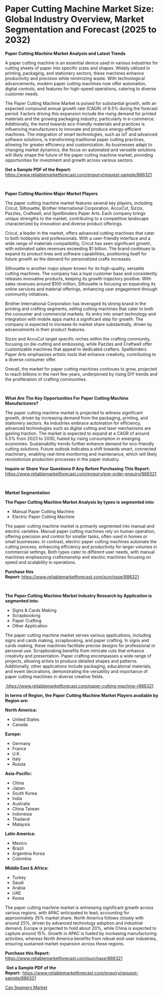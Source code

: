 <p><h1>Paper Cutting Machine Market Size: Global Industry Overview, Market Segmentation and Forecast (2025 to 2032)</h1></p><p><strong>Paper Cutting Machine Market Analysis and Latest Trends</strong></p>
<p><p>A paper cutting machine is an essential device used in various industries for cutting sheets of paper into specific sizes and shapes. Widely utilized in printing, packaging, and stationery sectors, these machines enhance productivity and precision while minimizing waste. With technological advancements, modern paper cutting machines now offer automation, digital controls, and features for high-speed operations, catering to diverse customer needs.</p><p>The Paper Cutting Machine Market is poised for substantial growth, with an expected compound annual growth rate (CAGR) of 8.5% during the forecast period. Factors driving this expansion include the rising demand for printed materials and the growing packaging industry, particularly in e-commerce. Additionally, the trend towards eco-friendly materials and practices is influencing manufacturers to innovate and produce energy-efficient machines. The integration of smart technologies, such as IoT and advanced software solutions, is transforming traditional paper cutting practices, allowing for greater efficiency and customization. As businesses adapt to changing market dynamics, the focus on automated and versatile solutions will likely shape the future of the paper cutting machine market, providing opportunities for investment and growth across various sectors.</p></p>
<p><strong>Get a Sample PDF of the Report:&nbsp;</strong> <a href="https://www.reliablemarketforecast.com/enquiry/request-sample/886321?utm_campaign=2602&utm_medium=2&utm_source=Github&utm_content=ia&utm_term=21022025&utm_id=paper-cutting-machine">https://www.reliablemarketforecast.com/enquiry/request-sample/886321</a></p>
<p>&nbsp;</p>
<p><strong>Paper Cutting Machine Major Market Players</strong></p>
<p><p>The paper cutting machine market features several key players, including Cricut, Silhouette, Brother International Corporation, AccuCut, Sizzix, Pazzles, Craftwell, and Spellbinders Paper Arts. Each company brings unique strengths to the market, contributing to a competitive landscape characterized by innovation and diverse product offerings.</p><p>Cricut, a leader in the market, offers advanced cutting machines that cater to both hobbyists and professionals. With a user-friendly interface and a wide range of materials compatibility, Cricut has seen significant growth, with estimated sales revenues exceeding $1 billion. The brand continues to expand its product lines and software capabilities, positioning itself for future growth as the demand for personalized crafts increases.</p><p>Silhouette is another major player known for its high-quality, versatile cutting machines. The company has a loyal customer base and consistently releases innovative products, keeping its growth trajectory positive. With sales revenues around $100 million, Silhouette is focusing on expanding its online services and material offerings, enhancing user engagement through community initiatives.</p><p>Brother International Corporation has leveraged its strong brand in the printing and crafting segments, selling cutting machines that cater to both the consumer and commercial markets. Its entry into smart technology and integration with mobile apps marks a significant step for growth. The company is expected to increase its market share substantially, driven by advancements in their product features.</p><p>Sizzix and AccuCut target specific niches within the crafting community, focusing on die-cutting and embossing, while Pazzles and Craftwell offer customizable machines that appeal to dedicated crafters. Spellbinders Paper Arts emphasizes artistic tools that enhance creativity, contributing to a diverse consumer offer.</p><p>Overall, the market for paper cutting machines continues to grow, projected to reach billions in the next few years, underpinned by rising DIY trends and the proliferation of crafting communities.</p></p>
<p>&nbsp;</p>
<p><strong>What Are The Key Opportunities For Paper Cutting Machine Manufacturers?</strong></p>
<p><p>The paper cutting machine market is projected to witness significant growth, driven by increasing demand from the packaging, printing, and stationery sectors. As industries embrace automation for efficiency, advanced technologies such as digital cutting and laser mechanisms are gaining traction. The market is expected to expand at a CAGR of around 5.5% from 2023 to 2030, fueled by rising consumption in emerging economies. Sustainability trends further enhance demand for eco-friendly cutting solutions. Future outlook indicates a shift towards smart, connected machinery, enabling real-time monitoring and maintenance, which will likely revolutionize production processes in the paper industry.</p></p>
<p><strong>Inquire or Share Your Questions If Any Before Purchasing This Report:</strong> <a href="https://www.reliablemarketforecast.com/enquiry/pre-order-enquiry/886321?utm_campaign=2602&utm_medium=2&utm_source=Github&utm_content=ia&utm_term=21022025&utm_id=paper-cutting-machine">https://www.reliablemarketforecast.com/enquiry/pre-order-enquiry/886321</a></p>
<p>&nbsp;</p>
<p><strong>Market Segmentation</strong></p>
<p><strong>The Paper Cutting Machine Market Analysis by types is segmented into:</strong></p>
<p><ul><li>Manual Paper Cutting Machine</li><li>Electric Paper Cutting Machine</li></ul></p>
<p><p>The paper cutting machine market is primarily segmented into manual and electric varieties. Manual paper cutting machines rely on human operation, offering precision and control for smaller tasks, often used in homes or small businesses. In contrast, electric paper cutting machines automate the cutting process, enhancing efficiency and productivity for larger volumes in commercial settings. Both types cater to different user needs, with manual machines emphasizing craftsmanship and electric machines focusing on speed and scalability in operations.</p></p>
<p><strong>Purchase this Report:&nbsp;</strong><a href="https://www.reliablemarketforecast.com/purchase/886321?utm_campaign=2602&utm_medium=2&utm_source=Github&utm_content=ia&utm_term=21022025&utm_id=paper-cutting-machine">https://www.reliablemarketforecast.com/purchase/886321</a></p>
<p>&nbsp;</p>
<p><strong>The Paper Cutting Machine Market Industry Research by Application is segmented into:</strong></p>
<p><ul><li>Signs & Cards Making</li><li>Scrapbooking</li><li>Paper Crafting</li><li>Other Application</li></ul></p>
<p><p>The paper cutting machine market serves various applications, including signs and cards making, scrapbooking, and paper crafting. In signs and cards making, these machines facilitate precise designs for professional or personal use. Scrapbooking benefits from intricate cuts that enhance creativity and presentation. Paper crafting encompasses a wide range of projects, allowing artists to produce detailed shapes and patterns. Additionally, other applications include packaging, educational materials, and event decorations, demonstrating the versatility and importance of paper cutting machines in diverse creative fields.</p></p>
<p><a href="https://www.reliablemarketforecast.com/paper-cutting-machine-r886321?utm_campaign=2602&utm_medium=2&utm_source=Github&utm_content=ia&utm_term=21022025&utm_id=paper-cutting-machine">&nbsp;https://www.reliablemarketforecast.com/paper-cutting-machine-r886321</a></p>
<p><strong>In terms of Region, the Paper Cutting Machine Market Players available by Region are:</strong></p>
<p>
    <p> <strong> North America: </strong>
        <ul>
            <li>United States</li>
            <li>Canada</li>
        </ul>
        </p> 
    <p> <strong> Europe: </strong>
        <ul>
            <li>Germany</li>
            <li>France</li>
            <li>U.K.</li>
            <li>Italy</li>
            <li>Russia</li>
        </ul>
        </p> 
    <p> <strong> Asia-Pacific: </strong>
        <ul>
            <li>China</li>
            <li>Japan</li>
            <li>South Korea</li>
            <li>India</li>
            <li>Australia</li>
            <li>China Taiwan</li>
            <li>Indonesia</li>
            <li>Thailand</li>
            <li>Malaysia</li>
        </ul>
        </p> 
    <p> <strong> Latin America: </strong>
        <ul>
            <li>Mexico</li>
            <li>Brazil</li>
            <li>Argentina Korea</li>
            <li>Colombia</li>
        </ul>
        </p> 
    <p> <strong> Middle East & Africa: </strong>
        <ul>
            <li>Turkey</li>
            <li>Saudi</li>
            <li>Arabia</li>
            <li>UAE</li>
            <li>Korea</li>
        </ul>
    </p>
    </p>
<p><p>The paper cutting machine market is witnessing significant growth across various regions, with APAC anticipated to lead, accounting for approximately 35% market share. North America follows closely with around 25%, driven by advanced technology adoption and industrial demand. Europe is projected to hold about 20%, while China is expected to capture around 15%. Growth in APAC is fueled by increasing manufacturing activities, whereas North America benefits from robust end-user industries, ensuring sustained market expansion across these regions.</p></p>
<p><strong>Purchase this Report: </strong><a href="https://www.reliablemarketforecast.com/purchase/886321?utm_campaign=2602&utm_medium=2&utm_source=Github&utm_content=ia&utm_term=21022025&utm_id=paper-cutting-machine">https://www.reliablemarketforecast.com/purchase/886321</a></p>
<p>&nbsp;<strong>Get a Sample PDF of the Report:&nbsp;&nbsp;</strong><a href="https://www.reliablemarketforecast.com/enquiry/request-sample/886321?utm_campaign=2602&utm_medium=2&utm_source=Github&utm_content=ia&utm_term=21022025&utm_id=paper-cutting-machine">https://www.reliablemarketforecast.com/enquiry/request-sample/886321</a></p>
<p><strong></strong></p>
<p><p><a href="https://github.com/gethunsides/Market-Research-Report-List-1/blob/main/can-seamers-market.md?utm_campaign=2602&utm_medium=2&utm_source=Github&utm_content=ia&utm_term=21022025&utm_id=paper-cutting-machine">Can Seamers Market</a></p></p>